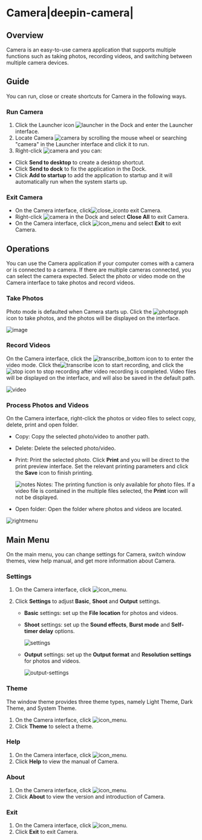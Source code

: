 # Camera|deepin-camera|

## Overview

Camera is an easy-to-use camera application that supports multiple functions such as taking photos, recording videos, and switching between multiple camera devices.

## Guide

You can run, close or create shortcuts for Camera in the following ways.

### Run Camera

1. Click the Launcher icon ![launcher](../common/deepin_launcher.svg) in the Dock and enter the Launcher interface.
2. Locate Camera ![camera](../common/camera.svg) by scrolling the mouse wheel or searching "camera" in the Launcher interface and click it to run.
3. Right-click ![camera](../common/camera.svg) and you can:

 - Click **Send to desktop** to create a desktop shortcut.
 - Click **Send to dock** to fix the application in the Dock.
 - Click **Add to startup** to add the application to startup and it will automatically run when the system starts up.

### Exit Camera

- On the Camera interface, click![close_icon](../common/close.svg)to exit Camera.
- Right-click ![camera](../common/camera.svg) in the Dock and select **Close All** to exit Camera.
- On the Camera interface, click ![icon_menu](../common/icon_menu.svg) and select **Exit** to exit Camera.

## Operations

You can use the Camera application if your computer comes with a camera or is connected to a camera. If there are multiple cameras connected, you can select the camera expected. Select the photo or video mode on the Camera interface to take photos and record videos.

### Take Photos

Photo mode is defaulted when Camera starts up. Click the ![photograph](../common/photograph.svg) icon to take photos, and the photos will be displayed on the interface.

![image](fig/image.png)

### Record Videos

On the Camera interface, click the ![transcribe_bottom](../common/transcribe_bottom.svg) icon to to enter the video mode. Click  the![transcribe](../common/transcribe.svg) icon to start recording, and click the ![stop](../common/stop1.svg) icon to stop recording after video recording is completed. Video files will be displayed on the interface, and will also be saved in the default path.

![video](fig/video.png)

### Process Photos and Videos

On the Camera interface, right-click the photos or video files to select copy, delete, print and open folder.

- Copy: Copy the selected photo/video to another path.

- Delete: Delete the selected photo/video.

- Print: Print the selected photo. Click **Print** and you will be direct to the print preview interface. Set the relevant printing parameters and click the **Save** icon to finish printing.

  ![notes](../common/notes.svg) Notes: The printing function is only available for photo files. If a video file is contained in the multiple files selected, the **Print** icon will not be displayed.

- Open folder: Open the folder where photos and videos are located.


![rightmenu](fig/right_menu.png)

## Main Menu

On the main menu, you can change settings for Camera, switch window themes, view help manual, and get more information about Camera.

### Settings

1. On the Camera interface, click ![icon_menu](../common/icon_menu.svg).
2. Click **Settings** to adjust **Basic**, **Shoot** and **Output** settings.

   - **Basic** settings: set up the **File location** for photos and videos.
   - **Shoot** settings: set up the **Sound effects**, **Burst mode** and **Self-timer delay** options.

     ![settings](fig/settings.png)

   - **Output** settings: set up the **Output format** and **Resolution settings** for photos and videos.
   
     ![output-settings](fig/outputsettings.png)

### Theme

The window theme provides three theme types, namely Light Theme, Dark Theme, and System Theme.

1.  On the Camera interface, click ![icon_menu](../common/icon_menu.svg).
2.  Click **Theme** to select a theme.

### Help

1.  On the Camera interface, click ![icon_menu](../common/icon_menu.svg).
2.  Click **Help** to view the manual of Camera.

### About

1.  On the Camera interface, click ![icon_menu](../common/icon_menu.svg).
2.  Click **About** to view the version and introduction of Camera. 

### Exit

1.   On the Camera interface, click ![icon_menu](../common/icon_menu.svg). 
2.  Click **Exit** to exit Camera.
